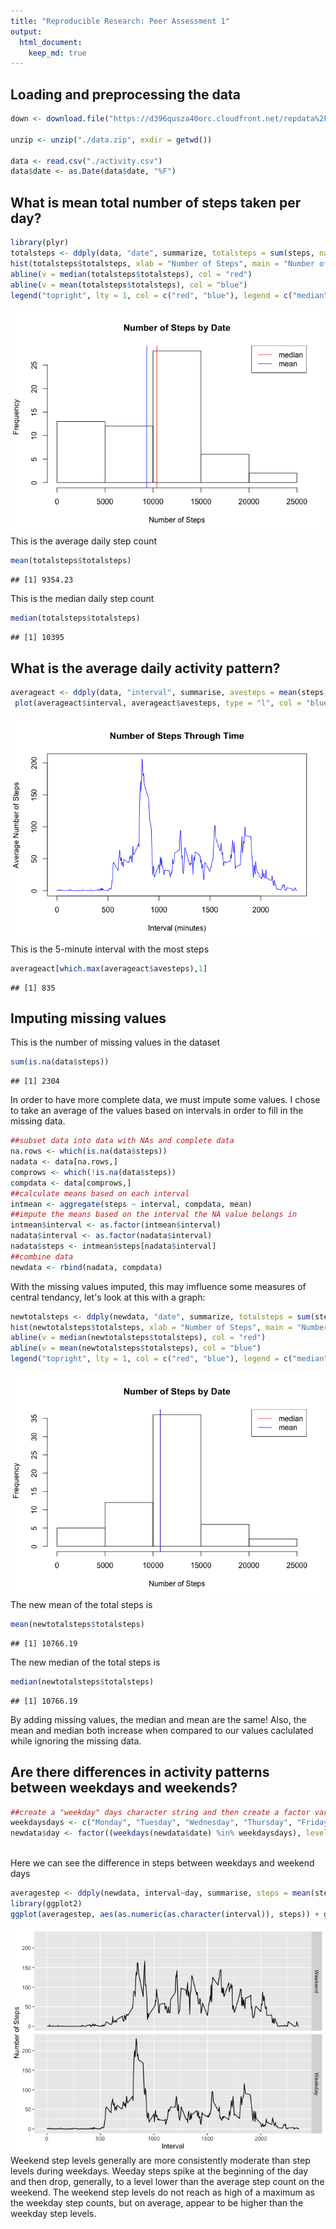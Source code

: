 ```yaml
---
title: "Reproducible Research: Peer Assessment 1"
output: 
  html_document:
    keep_md: true
---
```



## Loading and preprocessing the data

```r
down <- download.file("https://d396qusza40orc.cloudfront.net/repdata%2Fdata%2Factivity.zip", destfile = "./data.zip")

unzip <- unzip("./data.zip", exdir = getwd())

data <- read.csv("./activity.csv")
data$date <- as.Date(data$date, "%F")
```


## What is mean total number of steps taken per day?

```r
library(plyr)
totalsteps <- ddply(data, "date", summarize, totalsteps = sum(steps, na.rm = TRUE))
hist(totalsteps$totalsteps, xlab = "Number of Steps", main = "Number of Steps by Date")
abline(v = median(totalsteps$totalsteps), col = "red")
abline(v = mean(totalsteps$totalsteps), col = "blue")
legend("topright", lty = 1, col = c("red", "blue"), legend = c("median", "mean"))
```

![](PA1_template_files/figure-html/unnamed-chunk-1-1.png)<!-- -->
<br/>This is the average daily step count

```r
mean(totalsteps$totalsteps)
```

```
## [1] 9354.23
```
  This is the median daily step count

```r
median(totalsteps$totalsteps)
```

```
## [1] 10395
```
## What is the average daily activity pattern?

```r
averageact <- ddply(data, "interval", summarise, avesteps = mean(steps, na.rm = TRUE))
 plot(averageact$interval, averageact$avesteps, type = "l", col = "blue", xlab = "Interval (minutes)", ylab = "Average Number of Steps", main = "Number of Steps Through Time")
```

![](PA1_template_files/figure-html/unnamed-chunk-4-1.png)<!-- -->
<br/>This is the 5-minute interval with the most steps

```r
averageact[which.max(averageact$avesteps),1]
```

```
## [1] 835
```
## Imputing missing values
This is the number of missing values in the dataset

```r
sum(is.na(data$steps))
```

```
## [1] 2304
```
In order to have more complete data, we must impute some values.  I chose to take an average of the values based on intervals in order to fill in the missing data.

```r
##subset data into data with NAs and complete data
na.rows <- which(is.na(data$steps))
nadata <- data[na.rows,]
comprows <- which(!is.na(data$steps))
compdata <- data[comprows,]
##calculate means based on each interval
intmean <- aggregate(steps ~ interval, compdata, mean)
##impute the means based on the interval the NA value belongs in
intmean$interval <- as.factor(intmean$interval)
nadata$interval <- as.factor(nadata$interval)
nadata$steps <- intmean$steps[nadata$interval]
##combine data
newdata <- rbind(nadata, compdata)
```
With the missing values imputed, this may imfluence some measures of central tendancy, let's look at this with a graph:

```r
newtotalsteps <- ddply(newdata, "date", summarize, totalsteps = sum(steps))
hist(newtotalsteps$totalsteps, xlab = "Number of Steps", main = "Number of Steps by Date")
abline(v = median(newtotalsteps$totalsteps), col = "red")
abline(v = mean(newtotalsteps$totalsteps), col = "blue")
legend("topright", lty = 1, col = c("red", "blue"), legend = c("median", "mean"))
```

![](PA1_template_files/figure-html/unnamed-chunk-8-1.png)<!-- -->
<br/>The new mean of the total steps is 

```r
mean(newtotalsteps$totalsteps)
```

```
## [1] 10766.19
```
The new median of the total steps is

```r
median(newtotalsteps$totalsteps)
```

```
## [1] 10766.19
```
By adding missing values, the median and mean are the same! Also, the mean and median both increase when compared to our values caclulated while ignoring the missing data.  
## Are there differences in activity patterns between weekdays and weekends?

```r
##create a "weekday" days character string and then create a factor variable labeling the new variable based on a logical test of the presence of the "weekday" days
weekdaysdays <- c("Monday", "Tuesday", "Wednesday", "Thursday", "Friday")
newdata$day <- factor((weekdays(newdata$date) %in% weekdaysdays), levels = c(FALSE, TRUE), labels = c("Weekend", "Weekday"))
```
<br/>Here we can see the difference in steps between weekdays and weekend days

```r
averagestep <- ddply(newdata, interval~day, summarise, steps = mean(steps))
library(ggplot2)
ggplot(averagestep, aes(as.numeric(as.character(interval)), steps)) + geom_line() + facet_grid(day~.) + ylab("Number of Steps") + xlab("Interval")
```

![](PA1_template_files/figure-html/unnamed-chunk-12-1.png)<!-- -->
<br/>Weekend step levels generally are more consistently moderate than step levels during weekdays.  Weeday steps spike at the beginning of the day and then drop, generally, to a level lower than the average step count on the weekend.  The weekend step levels do not reach as high of a maximum as the weekday step counts, but on average, appear to be higher than the weekday step levels.  
